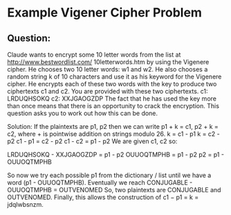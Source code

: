 
# Example Vigener Cipher Problem

## Question: 

Claude wants to encrypt some 10 letter words from the list at http://www.bestwordlist.com/
10letterwords.htm by using the Vigenere cipher.
He chooses two 10 letter words: w1 and w2. He also chooses a random string k of 10
characters and use it as his keyword for the Vigenere cipher.
He encrypts each of these two words with the key to produce two ciphertexts c1 and c2.
You are provided with these two ciphertexts.
c1: LRDUQHSOKQ
c2: XXJGAOGZDP
The fact that he has used the key more than once means that there is an opportunity to
crack the encryption. This question asks you to work out how this can be done.

Solution:
If the plaintexts are p1, p2 then we can write p1 + k = c1, p2 + k = c2, where + is pointwise addition on strings modulo 26.
k = c1 - p1
k = c2 - p2
c1 - p1 = c2 - p2
c1 - c2 = p1 - p2
We are given c1, c2 so:

LRDUQHSOKQ - XXJGAOGZDP = p1 - p2
OUUOQTMPHB = p1 - p2
p2 = p1 - OUUOQTMPHB

So now we try each possible p1 from the dictionary / list until we have a word (p1 - OUUOQTMPHB).
Eventually we reach CONJUGABLE - OUUOQTMPHB = OUTVENOMED
So, two plaintexts are CONJUGABLE and OUTVENOMED.
Finally, this allows the construction of c1 − p1 = k = jdqlwbsnzm.
